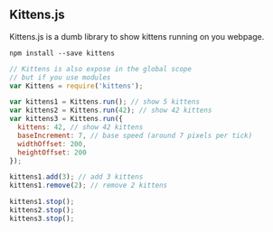 Kittens.js
-------------------

Kittens.js is a dumb library to show kittens running on you webpage.

```
npm install --save kittens
```

```javascript
// Kittens is also expose in the global scope
// but if you use modules
var Kittens = require('kittens');

var kittens1 = Kittens.run(); // show 5 kittens
var kittens2 = Kittens.run(42); // show 42 kittens
var kittens3 = Kittens.run({
  kittens: 42, // show 42 kittens
  baseIncrement: 7, // base speed (around 7 pixels per tick)
  widthOffset: 200,
  heightOffset: 200
});

kittens1.add(3); // add 3 kittens
kittens1.remove(2); // remove 2 kittens

kittens1.stop();
kittens2.stop();
kittens3.stop();
```
